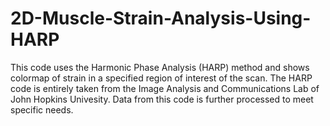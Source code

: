 # 2D-Muscle-Strain-Analysis-Using-HARP
This code uses the Harmonic Phase Analysis (HARP) method and shows colormap of strain in a specified region of interest of the scan. The HARP code is entirely taken from the Image Analysis and Communications Lab of John Hopkins Univesity. Data from this code is further processed to meet specific needs. 
